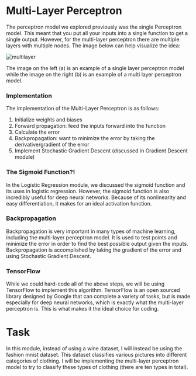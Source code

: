 # Multi-Layer Perceptron
The perceptron model we explored previously was the single Perceptron model. This meant that you put all your inputs into a single function to get a single output. However, for the multi-layer perceptron there are multiple layers with multiple nodes. The image below can help visualize the idea:

![multilayer](https://external-content.duckduckgo.com/iu/?u=https%3A%2F%2Ftse4.explicit.bing.net%2Fth%3Fid%3DOIP.oBTKz-elnata0w5Htvg95AHaD6%26pid%3DApi&f=1)

The image on the left (a) is an example of a single layer perceptron model while the image on the right (b) is an example of a multi layer perceptron model.

### Implementation
The implementation of the Multi-Layer Perceptron is as follows:
1. Initialize weights and biases
2. Forward propagation: feed the inputs forward into the function
3. Calculate the error
4. Backpropagation: want to minimize the error by taking the derivative/gradient of the error
5. Implement Stochastic Gradient Descent (discussed in Gradient Descent module)

### The Sigmoid Function?!
In the Logistic Regression module, we discussed the sigmoid function and its uses in logistic regression. However, the sigmoid function is also incredibly useful for deep neural networks. Because of its nonlinearity and easy differentiation, it makes for an ideal activation function.

### Backpropagation
Backpropagation is very important in many types of machine learning, including the multi-layer perceptron model. It is used to test points and minimize the error in order to find the best possible output given the inputs. Backpropagation is accomplished by taking the gradient of the error and using Stochastic Gradient Descent.

### TensorFlow
While we could hard-code all of the above steps, we will be using TensorFlow to implement this algorithm. TensorFlow is an open sourced library designed by Google that can complete a variety of tasks, but is made especially for deep neural networks, which is exactly what the multi-layer perceptron is. This is what makes it the ideal choice for coding.

# Task
In this module, instead of using a wine dataset, I will instead be using the fashion mnist dataset. This dataset classifies various pictures into different categories of clothing. I will be implementing the multi-layer perceptron model to try to classify these types of clothing (there are ten types in total).



